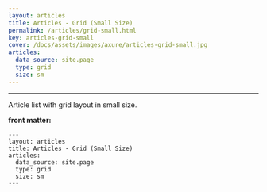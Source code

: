 ```yaml
---
layout: articles
title: Articles - Grid (Small Size)
permalink: /articles/grid-small.html
key: articles-grid-small
cover: /docs/assets/images/axure/articles-grid-small.jpg
articles:
  data_source: site.page
  type: grid
  size: sm
---
```


<div class="article__content" markdown="1">

---

Article list with grid layout in small size.

<!--more-->

**front matter:**

    ---
    layout: articles
    title: Articles - Grid (Small Size)
    articles:
      data_source: site.page
      type: grid
      size: sm
    ---

</div>